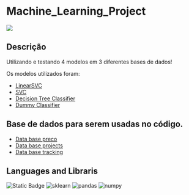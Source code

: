 # Machine_Learning_Project
<img src="https://img.shields.io/badge/Colab-F9AB00?style=for-the-badge&logo=googlecolab&color=525252" />

## Descrição

Utilizando e testando 4 modelos em 3 diferentes bases de dados!

Os modelos utilizados foram:

- [LinearSVC](https://scikit-learn.org/stable/modules/generated/sklearn.svm.LinearSVC.html)
- [SVC](https://scikit-learn.org/stable/modules/generated/sklearn.svm.SVC.html)
- [Decision Tree Classifier](https://scikit-learn.org/stable/modules/generated/sklearn.tree.DecisionTreeClassifier.html)
- [Dummy Classifier](https://scikit-learn.org/stable/modules/generated/sklearn.dummy.DummyClassifier.html)  

## Base de dados para serem usadas no código.

- [Data base preco](https://github.com/pedrogava/Machine_Learning_Project/blob/main/precos.csv)
- [Data base projects](https://github.com/pedrogava/Machine_Learning_Project/blob/main/projects.csv)
- [Data base tracking](https://github.com/pedrogava/Machine_Learning_Project/blob/main/tracking.csv)

## Languages and Libraris
![Static Badge](https://img.shields.io/badge/Python-yellow?style=for-the-badge&logo=python)
 <img alt="sklearn" src="https://img.shields.io/badge/scikit_learn-F7931E?style=for-the-badge&logo=scikit-learn&logoColor=white" />
 <img alt="pandas" src="https://img.shields.io/badge/Pandas-2C2D72?style=for-the-badge&logo=pandas&logoColor=white" />
 <img alt="numpy" src="https://img.shields.io/badge/Numpy-777BB4?style=for-the-badge&logo=numpy&logoColor=white" />
